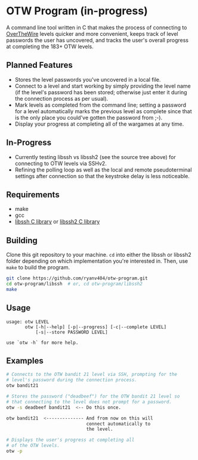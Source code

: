 # OTW Program (in-progress)

A command line tool written in C that makes the process of connecting
to [OverTheWire](https://overthewire.org/wargames/ "OTW") levels quicker and
more convenient, keeps track of level passwords the user has uncovered, and 
tracks the user's overall progress at completing the 183+ OTW levels.

## Planned Features

- Stores the level passwords you've uncovered in a local file.
- Connect to a level and start working by simply providing the level
  name (if the level's password has been stored; otherwise just enter it
  during the connection process as per usual).
- Mark levels as completed from the command line; setting a password
  for a level automatically marks the previous level as complete since that
  is the only place you could've gotten the password from ;-).
- Display your progress at completing all of the wargames at any time.

## In-Progress

- Currently testing libssh vs libssh2 (see the source tree above) for connecting
  to OTW levels via SSHv2.
- Refining the polling loop as well as the local and remote pseudoterminal settings
  after connection so that the keystroke delay is less noticeable.

## Requirements

- make
- gcc
- [libssh C library](https://www.libssh.org/ "libssh") or [libssh2 C library](https://www.libssh2.org/ "libssh2")

## Building

Clone this git repository to your machine. `cd` into either the libssh or libssh2
folder depending on which implementation you're interested in. Then, use `make` to
build the program.

```bash
git clone https://github.com/ryanv404/otw-program.git
cd otw-program/libssh  # or, cd otw-program/libssh2
make
```

## Usage

```
usage: otw LEVEL
       otw [-h|--help] [-p|--progress] [-c|--complete LEVEL]
           [-s|--store PASSWORD LEVEL]

use `otw -h` for more help.
```

## Examples

```bash
# Connects to the OTW bandit 21 level via SSH, prompting for the
# level's password during the connection process.
otw bandit21

# Stores the password ("deadbeef") for the OTW bandit 21 level so
# that connecting to the level does not prompt for a password.
otw -s deadbeef bandit21  <-- Do this once.

otw bandit21  <-------------- And from now on this will
							  connect automatically to
							  the level.

# Displays the user's progress at completing all
# of the OTW levels.
otw -p
```
